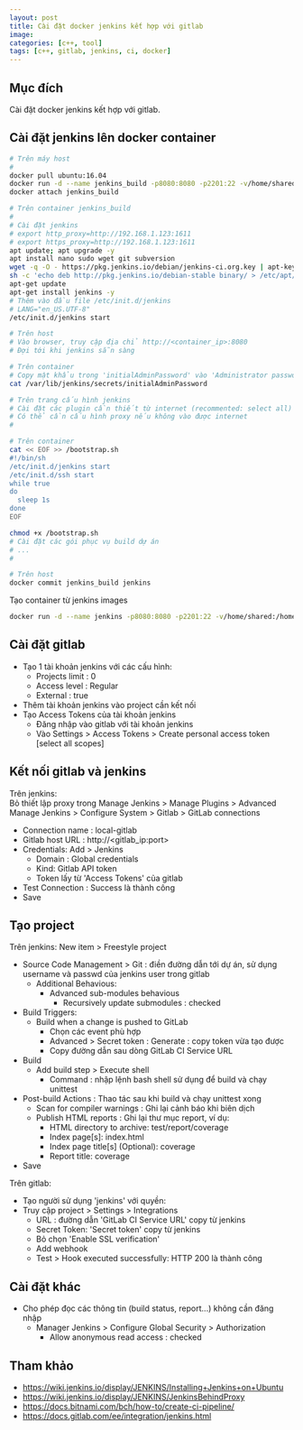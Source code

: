 ```yaml
---
layout: post
title: Cài đặt docker jenkins kết hợp với gitlab  
image: 
categories: [c++, tool]
tags: [c++, gitlab, jenkins, ci, docker]
---
```


## Mục đích  
Cài đặt docker jenkins kết hợp với gitlab.  

## Cài đặt jenkins lên docker container  
```bash
# Trên máy host 
#
docker pull ubuntu:16.04
docker run -d --name jenkins_build -p8080:8080 -p2201:22 -v/home/shared:/home/shared -v/home/jenkins:/var/lib/jenkins --restart=always -it ubuntu:16.04
docker attach jenkins_build

# Trên container jenkins_build
#
# Cài đặt jenkins 
# export http_proxy=http://192.168.1.123:1611
# export https_proxy=http://192.168.1.123:1611
apt update; apt upgrade -y
apt install nano sudo wget git subversion
wget -q -O - https://pkg.jenkins.io/debian/jenkins-ci.org.key | apt-key add -
sh -c 'echo deb http://pkg.jenkins.io/debian-stable binary/ > /etc/apt/sources.list.d/jenkins.list'
apt-get update
apt-get install jenkins -y
# Thêm vào đầu file /etc/init.d/jenkins
# LANG="en_US.UTF-8"
/etc/init.d/jenkins start

# Trên host 
# Vào browser, truy cập địa chỉ http://<container_ip>:8080
# Đợi tới khi jenkins sẵn sàng 

# Trên container
# Copy mật khẩu trong 'initialAdminPassword' vào 'Administrator password' trên browser của host 
cat /var/lib/jenkins/secrets/initialAdminPassword

# Trên trang cấu hình jenkins 
# Cài đặt các plugin cần thiết từ internet (recommented: select all) 
# Có thể cần cấu hình proxy nếu không vào được internet 
#

# Trên container
cat << EOF >> /bootstrap.sh
#!/bin/sh
/etc/init.d/jenkins start
/etc/init.d/ssh start
while true
do
  sleep 1s
done
EOF

chmod +x /bootstrap.sh
# Cài đặt các gói phục vụ build dự án
# ...
#

# Trên host
docker commit jenkins_build jenkins
```

Tạo container từ jenkins images 
```bash
docker run -d --name jenkins -p8080:8080 -p2201:22 -v/home/shared:/home/shared -v/home/jenkins:/var/lib/jenkins --restart=always -it jenkins /bootstrap.sh
```

## Cài đặt gitlab
- Tạo 1 tài khoản jenkins với các cấu hình:
  * Projects limit : 0
  * Access level : Regular
  * External : true
- Thêm tài khoản jenkins vào project cần kết nối 
- Tạo Access Tokens của tài khoản jenkins 
  * Đăng nhập vào gitlab với tài khoản jenkins
  * Vào Settings > Access Tokens > Create personal access token [select all scopes]

## Kết nối gitlab và jenkins  
Trên jenkins:  
Bỏ thiết lập proxy trong Manage Jenkins > Manage Plugins > Advanced
Manage Jenkins > Configure System > Gitlab > GitLab connections  
- Connection name : local-gitlab
- Gitlab host URL : http://<gitlab_ip:port>
- Credentials: Add > Jenkins 
  * Domain : Global credentials
  * Kind: Gitlab API token
  * Token lấy từ 'Access Tokens' của gitlab
- Test Connection : Success là thành công  
- Save 

## Tạo project  
Trên jenkins:
New item > Freestyle project 
- Source Code Management > Git : điền đường dẫn tới dự án, sử dụng username và passwd của jenkins user trong gitlab
  * Additional Behavious:
    * Advanced sub-modules behavious
      * Recursively update submodules : checked
- Build Triggers:
  * Build when a change is pushed to GitLab
    * Chọn các event phù hợp 
    * Advanced > Secret token : Generate : copy token vừa tạo được 
    * Copy đường dẫn sau dòng GitLab CI Service URL
- Build
  * Add build step > Execute shell
    * Command : nhập lệnh bash shell sử dụng để build và chạy unittest 
- Post-build Actions : Thao tác sau khi build và chạy unittest xong 
  * Scan for compiler warnings : Ghi lại cảnh báo khi biên dịch 
  * Publish HTML reports : Ghi lại thư mục report, ví dụ:
    * HTML directory to archive: test/report/coverage
    * Index page[s]: index.html
    * Index page title[s] (Optional): coverage
    * Report title: coverage
- Save
    
Trên gitlab:  
- Tạo người sử dụng 'jenkins' với quyền: 
- Truy cập project > Settings > Integrations
  * URL : đường dẫn 'GitLab CI Service URL' copy từ jenkins
  * Secret Token: 'Secret token' copy từ jenkins
  * Bỏ chọn 'Enable SSL verification'
  * Add webhook 
  * Test > Hook executed successfully: HTTP 200 là thành công 

## Cài đặt khác  
- Cho phép đọc các thông tin (build status, report...) không cần đăng nhập
  * Manager Jenkins > Configure Global Security > Authorization
    * Allow anonymous read access : checked

## Tham khảo  
- https://wiki.jenkins.io/display/JENKINS/Installing+Jenkins+on+Ubuntu
- https://wiki.jenkins.io/display/JENKINS/JenkinsBehindProxy
- https://docs.bitnami.com/bch/how-to/create-ci-pipeline/
- https://docs.gitlab.com/ee/integration/jenkins.html


